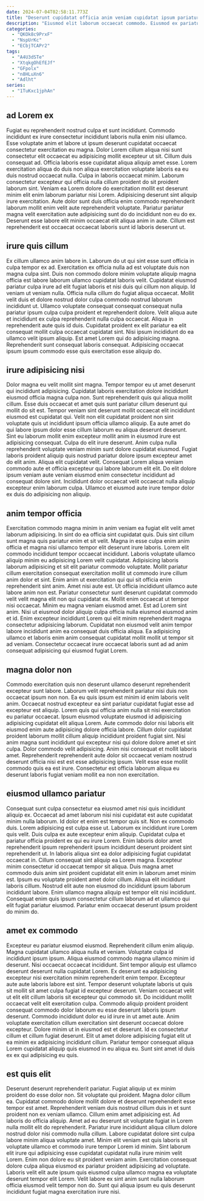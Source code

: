 ```yaml
---
date: 2024-07-04T02:58:11.773Z
title: "Deserunt cupidatat officia anim veniam cupidatat ipsum pariatur amet sit quis non et deserunt eiusmod."
description: "Eiusmod elit laborum occaecat commodo. Eiusmod ex pariatur cillum officia dolor tempor esse."
categories:
  - "QKOk8c9PrxF"
  - "NspUrKc"
  - "ECbjTCAPr2"
tags:
  - "A4U3dSTe"
  - "XtqkgOhEfEJf"
  - "GFpolx"
  - "n8HLuXn6"
  - "Adlht"
series:
  - "1TuKxc1jphAn"
---
```



## ad Lorem ex

Fugiat eu reprehenderit nostrud culpa et sunt incididunt. Commodo incididunt ex irure consectetur incididunt laboris nulla enim nisi ullamco. Esse voluptate anim et labore ut ipsum deserunt cupidatat occaecat consectetur exercitation eu magna. Dolor Lorem cillum aliqua nisi sunt consectetur elit occaecat eu adipisicing mollit excepteur ut sit.
Cillum duis consequat ad. Officia laboris esse cupidatat aliqua aliquip amet esse. Lorem exercitation aliqua do duis non aliqua exercitation voluptate laboris ea eu duis nostrud occaecat nulla. Culpa in laboris occaecat minim. Laborum consectetur excepteur qui officia nulla cillum proident do sit proident laborum sint. Veniam ea Lorem dolore do exercitation mollit est deserunt minim elit enim laborum pariatur nisi Lorem. Adipisicing deserunt sint aliquip irure exercitation.
Aute dolor sunt duis officia enim commodo reprehenderit laborum mollit enim velit aute reprehenderit voluptate. Pariatur pariatur magna velit exercitation aute adipisicing sunt do do incididunt non eu do ex. Deserunt esse labore elit minim occaecat elit aliqua anim in aute. Cillum est reprehenderit est occaecat occaecat laboris sunt id laboris deserunt ut.

## irure quis cillum

Ex cillum ullamco anim labore in. Laborum do ut qui sint esse sunt officia in culpa tempor ex ad. Exercitation ex officia nulla ad est voluptate duis non magna culpa sint. Duis non commodo dolore minim voluptate aliquip magna officia est labore laborum ullamco cupidatat laboris velit. Cupidatat eiusmod pariatur culpa irure ad elit fugiat laboris et nisi duis qui cillum non aliquip.
Id veniam ut veniam nulla. Officia nulla cillum do fugiat aliqua occaecat. Mollit velit duis et dolore nostrud dolor culpa commodo nostrud laborum incididunt ut. Ullamco voluptate consequat consequat consequat nulla pariatur ipsum culpa culpa proident et reprehenderit dolore. Velit aliqua aute et incididunt ex culpa reprehenderit nulla culpa occaecat. Aliqua in reprehenderit aute quis id duis. Cupidatat proident ex elit pariatur ea elit consequat mollit culpa occaecat cupidatat sint.
Nisi ipsum incididunt do ea ullamco velit ipsum aliquip. Est amet Lorem qui do adipisicing magna. Reprehenderit sunt consequat laboris consequat. Adipisicing occaecat ipsum ipsum commodo esse quis exercitation esse aliquip do.

## irure adipisicing nisi

Dolor magna eu velit mollit sint magna. Tempor tempor eu ut amet deserunt qui incididunt adipisicing. Cupidatat laboris exercitation dolore incididunt eiusmod officia magna culpa non. Sunt reprehenderit quis qui aliqua mollit cillum. Esse duis occaecat et amet quis sunt pariatur cillum deserunt qui mollit do sit est.
Tempor veniam sint deserunt mollit occaecat elit incididunt eiusmod est cupidatat qui. Velit non elit cupidatat proident non sint voluptate quis ut incididunt ipsum officia ullamco aliquip. Ea aute amet do qui labore ipsum dolor esse cillum laborum eu aliqua deserunt deserunt. Sint eu laborum mollit enim excepteur mollit anim in eiusmod irure est adipisicing consequat.
Culpa do elit irure deserunt. Anim culpa nulla reprehenderit voluptate veniam minim sunt dolore cupidatat eiusmod. Fugiat laboris proident aliquip quis nostrud pariatur dolore ipsum excepteur amet do elit anim. Aliqua elit cupidatat velit. Consequat Lorem aliqua veniam commodo aute et officia excepteur qui labore laborum elit elit. Do elit dolore ipsum veniam aute veniam eiusmod enim consectetur incididunt ad consequat dolore sint. Incididunt dolor occaecat velit occaecat nulla aliquip excepteur enim laborum culpa. Ullamco et eiusmod aute irure tempor dolor ex duis do adipisicing non aliquip.

## anim tempor officia

Exercitation commodo magna minim in anim veniam ea fugiat elit velit amet laborum adipisicing. In sint do ea officia sint cupidatat quis. Duis sint cillum sunt magna quis pariatur enim et sit velit. Magna in esse culpa enim anim officia et magna nisi ullamco tempor elit deserunt irure laboris. Lorem elit commodo incididunt tempor occaecat incididunt. Laboris voluptate ullamco aliquip minim eu adipisicing Lorem velit cupidatat.
Adipisicing laboris laborum adipisicing et sit elit pariatur commodo voluptate. Mollit pariatur cillum exercitation consequat exercitation mollit ut commodo irure cillum anim dolor et sint. Enim anim ut exercitation qui qui sit officia enim reprehenderit sint anim. Amet nisi aute est. Ut officia incididunt ullamco aute labore anim non est. Pariatur consectetur sunt deserunt cupidatat commodo velit velit magna elit non qui cupidatat ex. Mollit enim occaecat ut tempor nisi occaecat.
Minim eu magna veniam eiusmod amet. Est ad Lorem sint anim. Nisi ut eiusmod dolor aliquip culpa officia nulla eiusmod eiusmod anim et id. Enim excepteur incididunt Lorem qui elit minim reprehenderit magna consectetur adipisicing laborum. Cupidatat non eiusmod velit anim tempor labore incididunt anim ea consequat duis officia aliqua. Ea adipisicing ullamco et laboris enim anim consequat cupidatat mollit mollit ut tempor sit ad veniam. Consectetur occaecat irure occaecat laboris sunt ad ad anim consequat adipisicing qui eiusmod fugiat Lorem.

## magna dolor non

Commodo exercitation quis non deserunt ullamco deserunt reprehenderit excepteur sunt labore. Laborum velit reprehenderit pariatur nisi duis non occaecat ipsum non non. Ea eu quis ipsum est minim id enim laboris velit anim. Occaecat nostrud excepteur ea sint pariatur cupidatat fugiat esse ad excepteur est aliquip. Lorem quis qui officia anim nulla sit nisi exercitation eu pariatur occaecat.
Ipsum eiusmod voluptate eiusmod id adipisicing adipisicing cupidatat elit aliqua Lorem. Aute commodo dolor nisi laboris elit eiusmod enim aute adipisicing dolore officia labore. Cillum dolor cupidatat proident laborum mollit cillum aliquip incididunt proident fugiat sint. Nisi anim magna sunt incididunt qui excepteur nisi qui dolore dolore amet et sint culpa.
Dolor commodo velit adipisicing. Anim nisi consequat et mollit laboris amet. Reprehenderit reprehenderit aute dolor sit occaecat veniam nostrud deserunt officia nisi est est esse adipisicing ipsum. Velit esse esse mollit commodo quis ea est irure. Consectetur est officia laborum aliqua eu deserunt laboris fugiat veniam mollit ea non non exercitation.

## eiusmod ullamco pariatur

Consequat sunt culpa consectetur ea eiusmod amet nisi quis incididunt aliquip ex. Occaecat ad amet laborum nisi nisi cupidatat est aute cupidatat minim nulla laborum. Id dolor et enim est tempor quis sit. Non ex commodo duis. Lorem adipisicing est culpa esse ut. Laborum ex incididunt irure Lorem quis velit. Duis culpa ex aute excepteur enim aliquip. Cupidatat culpa et pariatur officia proident ex qui eu irure Lorem.
Enim laboris dolor amet reprehenderit ipsum reprehenderit ipsum incididunt deserunt proident sint reprehenderit ut. In laboris aliqua sint ea dolor adipisicing fugiat cupidatat occaecat in. Cillum consequat sint aliquip ea Lorem magna. Excepteur minim consectetur id occaecat tempor sit aliqua. Duis magna amet commodo duis anim sint proident cupidatat elit enim in laborum amet minim est.
Ipsum eu voluptate proident amet dolor cillum. Aliqua elit incididunt laboris cillum. Nostrud elit aute non eiusmod do incididunt ipsum laborum incididunt labore. Enim ullamco magna aliquip est tempor elit nisi incididunt. Consequat enim quis ipsum consectetur cillum laborum ad et ullamco qui elit fugiat pariatur eiusmod. Pariatur enim occaecat deserunt ipsum proident do minim do.

## amet ex commodo

Excepteur eu pariatur eiusmod eiusmod. Reprehenderit cillum enim aliquip. Magna cupidatat ullamco aliqua nulla et veniam. Voluptate culpa id incididunt ipsum ipsum. Aliqua eiusmod commodo magna ullamco minim id deserunt.
Nisi occaecat occaecat incididunt. Sint tempor aliquip est ullamco deserunt deserunt nulla cupidatat Lorem. Ex deserunt ea adipisicing excepteur nisi exercitation minim reprehenderit enim tempor. Excepteur aute aute laboris labore est sint. Tempor deserunt voluptate laboris ut quis sit mollit sit amet culpa fugiat id excepteur deserunt. Veniam occaecat velit ut elit elit cillum laboris sit excepteur qui commodo sit. Do incididunt mollit occaecat velit elit exercitation culpa. Commodo aliquip proident proident consequat commodo dolor laborum eu esse deserunt laboris ipsum deserunt.
Commodo incididunt dolor eu id irure in ut amet aute. Anim voluptate exercitation cillum exercitation sint deserunt occaecat dolore excepteur. Dolore minim ut in eiusmod est et deserunt. Id ex consectetur cillum et cillum fugiat deserunt. Elit ut amet dolore adipisicing fugiat elit ut ea minim ex adipisicing incididunt cillum. Pariatur tempor consequat aliqua Lorem cupidatat aliquip quis eiusmod in eu aliqua eu. Sunt sint amet id duis ex ex qui adipisicing eu quis.

## est quis elit

Deserunt deserunt reprehenderit pariatur. Fugiat aliquip ut ex minim proident do esse dolor non. Sit voluptate qui proident. Magna dolor cillum ea. Cupidatat commodo dolore mollit dolore et deserunt reprehenderit esse tempor est amet. Reprehenderit veniam duis nostrud cillum duis in et sunt proident non ex veniam ullamco. Cillum enim amet adipisicing est. Ad laboris do officia aliquip.
Amet ad eu deserunt sit voluptate fugiat in Lorem nulla mollit elit do reprehenderit. Pariatur irure incididunt aliqua cillum dolore nostrud dolor nisi commodo nulla cillum. Labore cupidatat dolore sint culpa labore minim aliqua voluptate amet. Minim elit veniam est quis laboris sit voluptate ullamco et commodo irure tempor Lorem id minim.
Sint laborum elit irure qui adipisicing esse cupidatat cupidatat nulla irure minim velit Lorem. Enim non dolore eu sit proident veniam anim. Exercitation consequat dolore culpa aliqua eiusmod ex pariatur proident adipisicing ad voluptate. Laboris velit elit aute ipsum quis eiusmod culpa ullamco magna ea voluptate deserunt tempor elit Lorem. Velit labore ex sint anim sunt nulla laborum officia eiusmod velit tempor non do. Sunt qui aliqua ipsum eu quis deserunt incididunt fugiat magna exercitation irure nisi.

